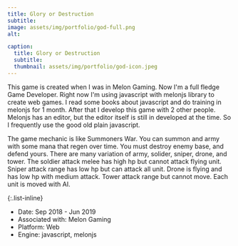 ```yaml
---
title: Glory or Destruction
subtitle: 
image: assets/img/portfolio/god-full.png
alt: 

caption:
  title: Glory or Destruction
  subtitle: 
  thumbnail: assets/img/portfolio/god-icon.jpeg
---
```


This game is created when I was in Melon Gaming. Now I'm a full fledge Game Developer. Right now I'm using javascript with melonjs library to create web games. I read some books about javascript and do training in melonjs for 1 month. After that I develop this game with 2 other people. Melonjs has an editor, but the editor itself is still in developed at the time. So I frequently use the good old plain javascript. 

The game mechanic is like Summoners War. You can summon and army with some mana that regen over time. You must destroy enemy base, and defend yours. There are many variation of army, solider, sniper, drone, and tower. The soldier attack melee has high hp but cannot attack flying unit. Sniper attack range has low hp but can attack all unit. Drone is flying and has low hp with medium attack. Tower attack range but cannot move. Each unit is moved with AI. 

{:.list-inline}

- Date: Sep 2018 - Jun 2019
- Associated with: Melon Gaming
- Platform: Web
- Engine: javascript, melonjs
